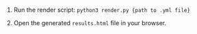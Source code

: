1. Run the render script: `python3 render.py {path to .yml file}`

2. Open the generated `results.html` file in your browser.

